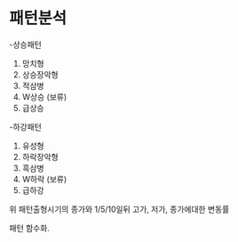 # 패턴분석

-상승패턴
1. 망치형
2. 상승장악형
3. 적삼병
4. W상승 (보류)
5. 급상승

-하강패턴
1. 유성형
2. 하락장악형
3. 흑삼병
4. W하락 (보류)
5. 급하강

위 패턴출형시기의 종가와 1/5/10일뒤 고가, 저가, 종가에대한 변동률

패턴 함수화.
